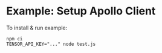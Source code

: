 # Example: Setup Apollo Client

To install & run example:
```
npm ci
TENSOR_API_KEY="..." node test.js
```
